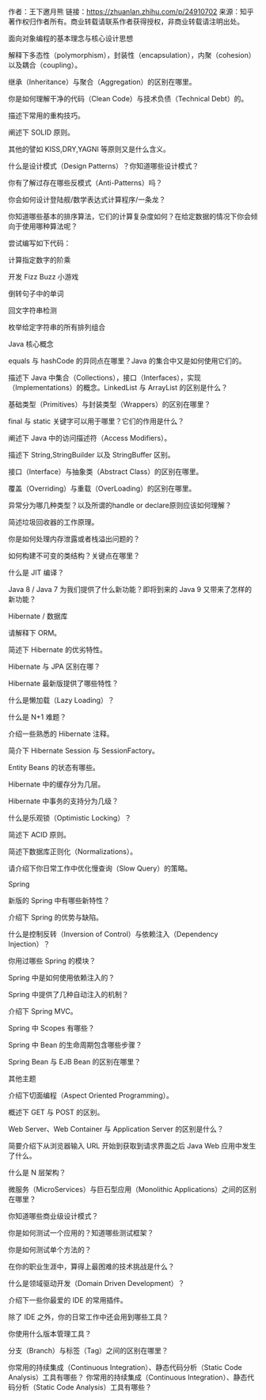 作者：王下邀月熊
链接：https://zhuanlan.zhihu.com/p/24910702
来源：知乎
著作权归作者所有。商业转载请联系作者获得授权，非商业转载请注明出处。

面向对象编程的基本理念与核心设计思想

解释下多态性（polymorphism），封装性（encapsulation），内聚（cohesion）以及耦合（coupling）。

继承（Inheritance）与聚合（Aggregation）的区别在哪里。

你是如何理解干净的代码（Clean Code）与技术负债（Technical Debt）的。

描述下常用的重构技巧。

阐述下 SOLID 原则。

其他的譬如 KISS,DRY,YAGNI 等原则又是什么含义。

什么是设计模式（Design Patterns）？你知道哪些设计模式？

你有了解过存在哪些反模式（Anti-Patterns）吗？

你会如何设计登陆舰/数学表达式计算程序/一条龙？

你知道哪些基本的排序算法，它们的计算复杂度如何？在给定数据的情况下你会倾向于使用哪种算法呢？

尝试编写如下代码：

计算指定数字的阶乘

开发 Fizz Buzz 小游戏

倒转句子中的单词

回文字符串检测

枚举给定字符串的所有排列组合

Java 核心概念

equals 与 hashCode 的异同点在哪里？Java 的集合中又是如何使用它们的。

描述下 Java 中集合（Collections），接口（Interfaces），实现（Implementations）的概念。LinkedList 与 ArrayList 的区别是什么？

基础类型（Primitives）与封装类型（Wrappers）的区别在哪里？

final 与 static 关键字可以用于哪里？它们的作用是什么？

阐述下 Java 中的访问描述符（Access Modifiers）。

描述下 String,StringBuilder 以及 StringBuffer 区别。

接口（Interface）与抽象类（Abstract Class）的区别在哪里。

覆盖（Overriding）与重载（OverLoading）的区别在哪里。

异常分为哪几种类型？以及所谓的handle or declare原则应该如何理解？

简述垃圾回收器的工作原理。

你是如何处理内存泄露或者栈溢出问题的？

如何构建不可变的类结构？关键点在哪里？

什么是 JIT 编译？

Java 8 / Java 7 为我们提供了什么新功能？即将到来的 Java 9 又带来了怎样的新功能？

Hibernate / 数据库

请解释下 ORM。

简述下 Hibernate 的优劣特性。

Hibernate 与 JPA 区别在哪？

Hibernate 最新版提供了哪些特性？

什么是懒加载（Lazy Loading）？

什么是 N+1 难题？

介绍一些熟悉的 Hibernate 注释。

简介下 Hibernate Session 与 SessionFactory。

Entity Beans 的状态有哪些。

Hibernate 中的缓存分为几层。

Hibernate 中事务的支持分为几级？

什么是乐观锁（Optimistic Locking）？

简述下 ACID 原则。

简述下数据库正则化（Normalizations）。

请介绍下你日常工作中优化慢查询（Slow Query）的策略。

Spring

新版的 Spring 中有哪些新特性？

介绍下 Spring 的优势与缺陷。

什么是控制反转（Inversion of Control）与依赖注入（Dependency Injection）？

你用过哪些 Spring 的模块？

Spring 中是如何使用依赖注入的？

Spring 中提供了几种自动注入的机制？

介绍下 Spring MVC。

Spring 中 Scopes 有哪些？

Spring 中 Bean 的生命周期包含哪些步骤？

Spring Bean 与 EJB Bean 的区别在哪里？

其他主题

介绍下切面编程（Aspect Oriented Programming）。

概述下 GET 与 POST 的区别。

Web Server、Web Container 与 Application Server 的区别是什么？

简要介绍下从浏览器输入 URL 开始到获取到请求界面之后 Java Web 应用中发生了什么。

什么是 N 层架构？

微服务（MicroServices）与巨石型应用（Monolithic Applications）之间的区别在哪里？

你知道哪些商业级设计模式？

你是如何测试一个应用的？知道哪些测试框架？

你是如何测试单个方法的？

在你的职业生涯中，算得上最困难的技术挑战是什么？

什么是领域驱动开发（Domain Driven Development）？

介绍下一些你最爱的 IDE 的常用插件。

除了 IDE 之外，你的日常工作中还会用到哪些工具？

你使用什么版本管理工具？

分支（Branch）与标签（Tag）之间的区别在哪里？

你常用的持续集成（Continuous Integration）、静态代码分析（Static Code Analysis）工具有哪些？
你常用的持续集成（Continuous Integration）、静态代码分析（Static Code Analysis）工具有哪些？